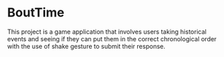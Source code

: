 # BoutTime

This project is a game application that involves users taking historical events and seeing if they can put them in the correct chronological order with the use of shake gesture to submit their response.

